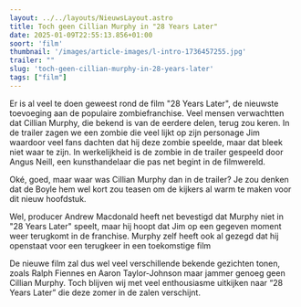 ```yaml
---
layout: ../../layouts/NieuwsLayout.astro
title: Toch geen Cillian Murphy in "28 Years Later"
date: 2025-01-09T22:55:13.856+01:00
soort: 'film'
thumbnail: '/images/article-images/l-intro-1736457255.jpg'
trailer: ""
slug: 'toch-geen-cillian-murphy-in-28-years-later'
tags: ["film"]
---
```


Er is al veel te doen geweest rond de film "28 Years Later", de nieuwste
toevoeging aan de populaire zombiefranchise. Veel mensen verwachtten dat Cillian
Murphy, die bekend is van de eerdere delen, terug zou keren. In de trailer zagen
we een zombie die veel lijkt op zijn personage Jim waardoor veel fans dachten
dat hij deze zombie speelde, maar dat bleek niet waar te zijn. In werkelijkheid
is de zombie in de trailer gespeeld door Angus Neill, een kunsthandelaar die pas
net begint in de filmwereld.

Oké, goed, maar waar was Cillian Murphy dan in de trailer? Je zou denken dat de
Boyle hem wel kort zou teasen om de kijkers al warm te maken voor dit nieuw
hoofdstuk.

Wel, producer Andrew Macdonald heeft net bevestigd dat Murphy niet in "28 Years
Later" speelt, maar hij hoopt dat Jim op een gegeven moment weer terugkomt in de
franchise. Murphy zelf heeft ook al gezegd dat hij openstaat voor een terugkeer
in een toekomstige film

De nieuwe film zal dus wel veel verschillende bekende gezichten tonen, zoals
Ralph Fiennes en Aaron Taylor-Johnson maar jammer genoeg geen Cillian Murphy.
Toch blijven wij met veel enthousiasme uitkijken naar “28 Years Later” die deze
zomer in de zalen verschijnt.